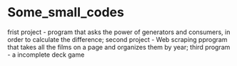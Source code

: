 # Some_small_codes
frist project - program that asks the power of generators and consumers, in order to calculate the difference;
second project - Web scraping pprogram that takes all the films on a page and organizes them by year;
third program - a incomplete deck game
